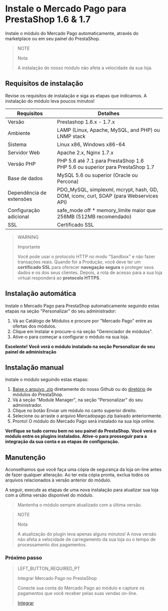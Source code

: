 # Instale o Mercado Pago para PrestaShop 1.6 & 1.7


Instale o módulo do Mercado Pago automaticamente, através do marketplace ou em seu painel do PrestaShop.

> NOTE
>
> Nota
>
> A instalação do nosso módulo não afeta a velocidade da sua loja.

## Requisitos de instalação

Revise os requisitos de instalação e siga as etapas que indicamos. A instalação do módulo leva poucos minutos!

| Requisitos | Detalhes |
| --- | --- |
| Versão | Prestashop 1.6.x - 1.7.x |
| Ambiente | LAMP (Linux, Apache, MySQL, and PHP) ou LNMP stack |
| Sistema | Linux x86, Windows x86-64 |
| Servidor Web | Apache 2.x, Nginx 1.7.x |
| Versão PHP | PHP 5.6 até 7.1 para PrestaShop 1.6 <br> PHP 5.6 ou superior para PrestaShop 1.7 |
| Base de dados | MySQL 5.6 ou superior (Oracle ou Percona) |
| Dependência de extensões | PDO_MySQL, simplexml, mcrypt, hash, GD, DOM, iconv, curl, SOAP (para Webservices API) |
| Configuração adicional | safe_mode off * memory_limite maior que 256MB (512MB recomendado) |
| SSL | Certificado SSL |

> WARNING
>
> Importante
>
> Você pode usar o protocolo HTTP no modo "Sandbox" e não fazer transações reais. Quando for a Produção, você deve ter um **certificado SSL** para oferecer **navegação segura** e proteger seus dados e os dos seus clientes. Depois, a rota de acesso para a sua loja virtual responderá ao **protocolo HTTPS**.

## Instalação automática

Instale o Mercado Pago para PrestaShop automaticamente seguindo estas etapas na seção "Personalizar" do seu administrador:

1. Vá ao Catálogo de Módulos e procure por "Mercado Pago" entre as ofertas dos módulos.
2. Clique em Instalar e procure-o na seção "Gerenciador de módulos".
3. Ative-o para começar a configurar o módulo na sua loja.

**Excelente! Você verá o módulo instalado na seção Personalizar do seu painel de administração**

## Instalação manual

Instale o módulo seguindo estas etapas:

1. [Baixe o arquivo .zip](https://github.com/mercadopago/cart-prestashop-7/raw/master/mercadopago.zip) diretamente do nosso Github ou do [diretório](https://addons.prestashop.com/pt/pagamento-carta-carteira/23962-mercado-pago.html) de módulos do PrestaShop.
2. Vá à seção "Module Manager", na seção "Personalizar" do seu administrador.
3. Clique no botão Enviar um módulo no canto superior direito.
4. Selecione ou arraste o arquivo Mercadopago.zip baixado anteriormente.
5. Pronto! O módulo do Mercado Pago será instalado na sua loja online.

**Verifique se tudo correu bem no seu painel do PrestaShop. Você verá o módulo entre os plugins instalados. Ative-o para prosseguir para a integração da sua conta e as etapas de configuração.**

## Manutenção

Aconselhamos que você faça uma cópia de segurança da loja on-line antes de fazer qualquer alteração. Ao ter esta cópia pronta, exclua todos os arquivos relacionados à versão anterior do módulo. 

A seguir, execute as etapas de uma nova instalação para atualizar sua loja com a última versão disponível do módulo. 

> Mantenha o módulo sempre atualizado com a última versão.

<span></span>

> NOTE
>
> Nota
>
> A atualização do plugin leva apenas alguns minutos! A nova versão não afeta a velocidade de carregamento da sua loja ou o tempo de processamento dos pagamentos.

### Próximo passo

> LEFT_BUTTON_REQUIRED_PT
>
> Integrar Mercado Pago no PrestaShop
>
> Conecte sua conta do Mercado Pago ao módulo e capture os pagamentos que você receber pelas suas vendas on-line.
>
> 
> [Integrar](https://www.mercadopago[FAKER][URL][DOMAIN]/developers/pt/guides/plugins/prestashop/integration/)